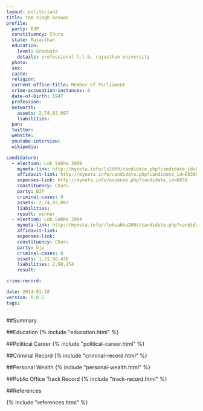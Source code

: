 ```yaml
---
layout: politician2
title: ram singh kaswan
profile: 
  party: BJP
  constituency: Churu
  state: Rajasthan
  education: 
    level: Graduate
    details: professional l.l.b. rajasthan university
  photo: 
  sex: 
  caste: 
  religion: 
  current-office-title: Member of Parliament
  crime-accusation-instances: 0
  date-of-birth: 1947
  profession: 
  networth: 
    assets: 2,74,03,097
    liabilities: 
  pan: 
  twitter: 
  website: 
  youtube-interview: 
  wikipedia: 

candidature: 
  - election: Lok Sabha 2009
    myneta-link: http://myneta.info/ls2009/candidate.php?candidate_id=6039
    affidavit-link: http://myneta.info/candidate.php?candidate_id=6039&scan=original
    expenses-link: http://myneta.info/expense.php?candidate_id=6039
    constituency: Churu 
    party: BJP
    criminal-cases: 0
    assets: 2,74,03,097
    liabilities: 
    result: winner 
  - election: Lok Sabha 2004
    myneta-link: http://myneta.info//loksabha2004/candidate.php?candidate_id=3185
    affidavit-link: 
    expenses-link: 
    constituency: Churu 
    party: bjp
    criminal-cases: 0
    assets: 1,31,98,438
    liabilities: 2,08,154
    result:  

crime-record: 

date: 2014-01-28
version: 0.0.5
tags: 
---
```

##Summary


##Education
{% include "education.html" %}


##Political Career
{% include "political-career.html" %}


##Criminal Record
{% include "criminal-record.html" %}


##Personal Wealth
{% include "personal-wealth.html" %}


##Public Office Track Record
{% include "track-record.html" %}


##References


{% include "references.html" %}